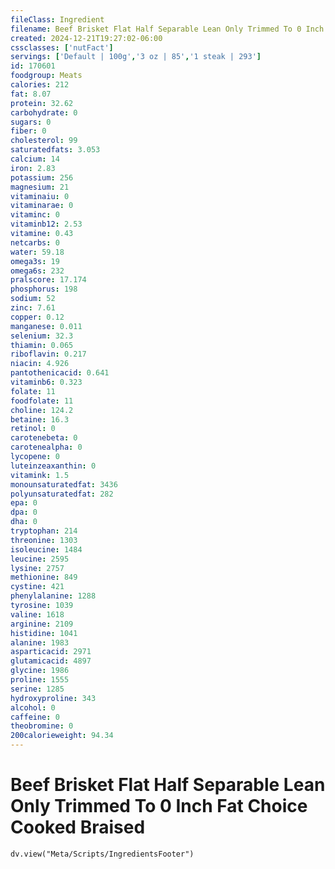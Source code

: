 ```yaml
---
fileClass: Ingredient
filename: Beef Brisket Flat Half Separable Lean Only Trimmed To 0 Inch Fat Choice Cooked Braised
created: 2024-12-21T19:27:02-06:00
cssclasses: ['nutFact']
servings: ['Default | 100g','3 oz | 85','1 steak | 293']
id: 170601
foodgroup: Meats
calories: 212
fat: 8.07
protein: 32.62
carbohydrate: 0
sugars: 0
fiber: 0
cholesterol: 99
saturatedfats: 3.053
calcium: 14
iron: 2.83
potassium: 256
magnesium: 21
vitaminaiu: 0
vitaminarae: 0
vitaminc: 0
vitaminb12: 2.53
vitamine: 0.43
netcarbs: 0
water: 59.18
omega3s: 19
omega6s: 232
pralscore: 17.174
phosphorus: 198
sodium: 52
zinc: 7.61
copper: 0.12
manganese: 0.011
selenium: 32.3
thiamin: 0.065
riboflavin: 0.217
niacin: 4.926
pantothenicacid: 0.641
vitaminb6: 0.323
folate: 11
foodfolate: 11
choline: 124.2
betaine: 16.3
retinol: 0
carotenebeta: 0
carotenealpha: 0
lycopene: 0
luteinzeaxanthin: 0
vitamink: 1.5
monounsaturatedfat: 3436
polyunsaturatedfat: 282
epa: 0
dpa: 0
dha: 0
tryptophan: 214
threonine: 1303
isoleucine: 1484
leucine: 2595
lysine: 2757
methionine: 849
cystine: 421
phenylalanine: 1288
tyrosine: 1039
valine: 1618
arginine: 2109
histidine: 1041
alanine: 1983
asparticacid: 2971
glutamicacid: 4897
glycine: 1986
proline: 1555
serine: 1285
hydroxyproline: 343
alcohol: 0
caffeine: 0
theobromine: 0
200calorieweight: 94.34
---
```


# Beef Brisket Flat Half Separable Lean Only Trimmed To 0 Inch Fat Choice Cooked Braised

```dataviewjs
dv.view("Meta/Scripts/IngredientsFooter")
```